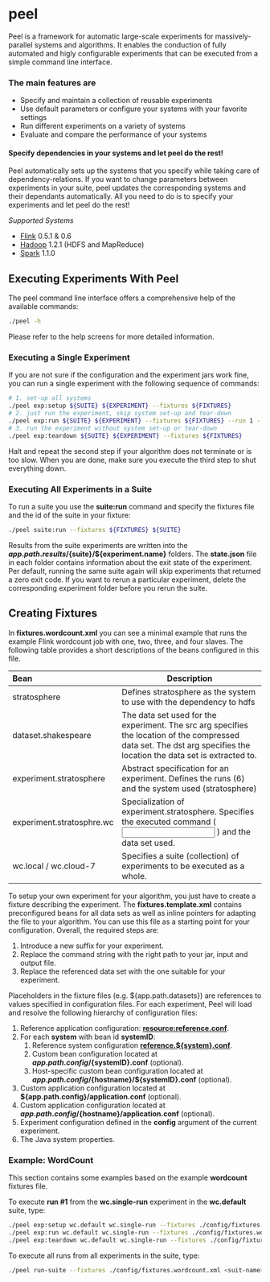peel
====

Peel is a framework for automatic large-scale experiments for massively-parallel systems and algorithms. 
It enables the conduction of fully automated and higly configurable experiments that can be executed from a simple command line interface.

### The main features are

- Specify and maintain a collection of reusable experiments
- Use default parameters or configure your systems with your favorite settings
- Run different experiments on a variety of systems
- Evaluate and compare the performance of your systems

#### Specify dependencies in your systems and let peel do the rest! 
Peel automatically sets up the systems that you specify while taking care of dependency-relations. If you want to change parameters between experiments in your suite, peel updates the corresponding systems and their dependants automatically. All you need to do is to specify your experiments and let peel do the rest!

*Supported Systems*
- [Flink](http://flink.incubator.apache.org/) 0.5.1 & 0.6
- [Hadoop](http://hadoop.apache.org/) 1.2.1 (HDFS and MapReduce)
- [Spark](http://spark.apache.org/) 1.1.0


## Executing Experiments With Peel

The peel command line interface offers a comprehensive help of the available commands:

```bash
./peel -h
```

Please refer to the help screens for more detailed information.

### Executing a Single Experiment

If you are not sure if the configuration and the experiment jars work fine, you can run a single experiment with the following sequence of commands:

```bash
# 1. set-up all systems
./peel exp:setup ${SUITE} ${EXPERIMENT} --fixtures ${FIXTURES}
# 2. just run the experiment, skip system set-up and tear-down
./peel exp:run ${SUITE} ${EXPERIMENT} --fixtures ${FIXTURES} --run 1 --just 
# 3. run the experiment without system set-up or tear-down
./peel exp:teardown ${SUITE} ${EXPERIMENT} --fixtures ${FIXTURES}
```

Halt and repeat the second step if your algorithm does not terminate or is too slow. When you are done, make sure you execute the third step to shut everything down.

### Executing All Experiments in a Suite 

To run a suite you use the **suite:run** command and specify the fixtures file and the id of the suite in your fixture:

```bash
./peel suite:run --fixtures ${FIXTURES} ${SUITE}
```

Results from the suite experiments are written into the **${app.path.results}/${suite}/${experiment.name}** folders. 
The **state.json** file in each folder contains information about the exit state of the experiment. 
Per default, running the same suite again will skip experiments that returned a zero exit code.
If you want to rerun a particular experiment, delete the corresponding experiment folder before you rerun the suite.

## Creating Fixtures


In **fixtures.wordcount.xml** you can see a minimal example that runs the example Flink wordcount job with one, two, three, and four slaves. 
The following table provides a short descriptions of the beans configured in this file.

Bean                       | Description
:--------------------------|------------------------
stratosphere               | Defines stratosphere as the system to use with the dependency to hdfs
dataset.shakespeare        | The data set used for the experiment. The src arg specifies the location of the compressed data set. The dst arg specifies the location the data set is extracted to.
experiment.stratosphere    | Abstract specification for an experiment. Defines the runs (6) and the system used (stratosphere)
experiment.stratosphre.wc  | Specialization of experiment.stratosphere. Specifies the executed command (<job jar> <input> <output>) and the data set used.
wc.local / wc.cloud-7      | Specifies a suite (collection) of experiments to be executed as a whole.

To setup your own experiment for your algorithm, you just have to create a fixture describing the experiment.
The **fixtures.template.xml** contains preconfigured beans for all data sets as well as inline pointers for adapting the file to your algorithm.
You can use this file as a starting point for your configuration. Overall, the required steps are:

1. Introduce a new suffix for your experiment.
1. Replace the command string with the right path to your jar, input and output file.
1. Replace the referenced data set with the one suitable for your experiment.

Placeholders in the fixture files (e.g. ${app.path.datasets}) are references to values specified in configuration files. 
For each experiment, Peel will load and resolve the following hierarchy of configuration files:

1. Reference application configuration: [**resource:reference.conf**](https://github.com/citlab/peel/blob/master/peel-core/src/main/resources/reference.conf). 
1. For each **system** with bean id **systemID**: 
   1. Reference system configuration [**reference.${system}.conf**](https://github.com/citlab/peel/blob/master/peel-extensions/src/main/resources).
   1. Custom bean configuration located at **${app.path.config}/${systemID}.conf** (optional).
   1. Host-specific custom bean configuration located at **${app.path.config}/${hostname}/${systemID}.conf** (optional).
1. Custom application configuration located at **${app.path.config}/application.conf** (optional).
1. Custom application configuration located at **${app.path.config}/${hostname}/application.conf** (optional).
1. Experiment configuration defined in the **config** argument of the current experiment.
1. The Java system properties.

### Example: WordCount

This section contains some examples based on the example **wordcount** fixtures file.

To execute **run #1** from the **wc.single-run** experiment in the **wc.default** suite, type:

```bash
./peel exp:setup wc.default wc.single-run --fixtures ./config/fixtures.wordcount.xml
./peel exp:run wc.default wc.single-run --fixtures ./config/fixtures.wordcount.xml --run 1 --just 
./peel exp:teardown wc.default wc.single-run --fixtures ./config/fixtures.wordcount.xml
```

To execute all runs from all experiments in the suite, type:

```bash
./peel run-suite --fixtures ./config/fixtures.wordcount.xml <suit-name>
```
